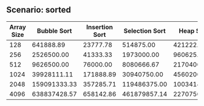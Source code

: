 ## Scenario: sorted
| Array Size | Bubble Sort | Insertion Sort | Selection Sort | Heap Sort | Shell Sort | Merge Sort | Quick Sort |
| --- | --- | --- | --- | --- | --- | --- | --- |
| 128 | 641888.89 | 23777.78 | 514875.00 | 421222.22 | 103111.11 | 252428.57 | 1291777.78 |
| 256 | 2526500.00 | 41333.33 | 1973000.00 | 960625.00 | 231500.00 | 530222.22 | 4882800.00 |
| 512 | 9626500.00 | 76000.00 | 8080666.67 | 2170400.00 | 555428.57 | 1163000.00 | 18751666.67 |
| 1024 | 39928111.11 | 171888.89 | 30940750.00 | 4560200.00 | 1160166.67 | 2273666.67 | 70768250.00 |
| 2048 | 159091333.33 | 357285.71 | 119486375.00 | 10034142.86 | 2616666.67 | 5142833.33 | 279068142.86 |
| 4096 | 638837428.57 | 658142.86 | 461879857.14 | 22707500.00 | 5930428.57 | 10593142.86 | 1106921600.00 |

